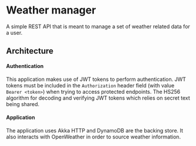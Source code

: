 # Weather manager

A simple REST API that is meant to manage a set of weather related data for a user. 

## Architecture

#### Authentication
This application makes use of JWT tokens to perform authentication. JWT tokens must be included in the `Authorization` 
header field (with value `Bearer <token>`) when trying to access protected endpoints. The HS256 algorithm for decoding 
and verifying JWT tokens which relies on secret text being shared.

#### Application
The application uses Akka HTTP and DynamoDB are the backing store. It also interacts with OpenWeather in order to source
weather information.
